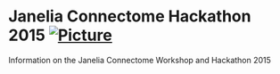 Janelia Connectome Hackathon 2015      [![Picture](https://raw.github.com/janelia-flyem/janelia-flyem.github.com/master/images/HHMI_Janelia_Color_Alternate_180x40.png)](http://www.janelia.org)
====
Information on the Janelia Connectome Workshop and Hackathon 2015
